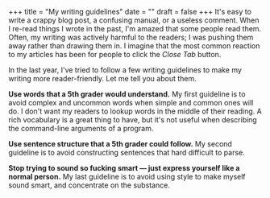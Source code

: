 +++
title = "My writing guidelines"
date = ""
draft = false
+++
It's easy to write a crappy blog post, a confusing manual, or a useless comment.  When I re-read things I wrote in the past, I'm amazed that some people read them.  Often, my writing was actively harmful to the readers; I was pushing them away rather than drawing them in.  I imagine that the most common reaction to my articles has been for people to click the *Close Tab* button.

In the last year, I've tried to follow a few writing guidelines to make my writing more reader-friendly.  Let me tell you about them.

**Use words that a 5th grader would understand.**  My first guideline is to avoid complex and uncommon words when simple and common ones will do.  I don't want my readers to lookup words in the middle of their reading.  A rich vocabulary is a great thing to have, but it's not useful when describing the command-line arguments of a program.

**Use sentence structure that a 5th grader could follow.**  My second guideline is to avoid constructing sentences that hard difficult to parse.


**Stop trying to sound so fucking smart — just express yourself like a normal person.**  My last guideline is to avoid using style to make myself sound smart, and concentrate on the substance.
